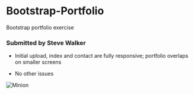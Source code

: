 # Bootstrap-Portfolio
Bootstrap portfolio exercise

### Submitted by Steve Walker

* Initial upload, index and contact are fully responsive; portfolio overlaps on smaller screens

* No other issues

![Minion](https://octodex.github.com/images/minion.png)
